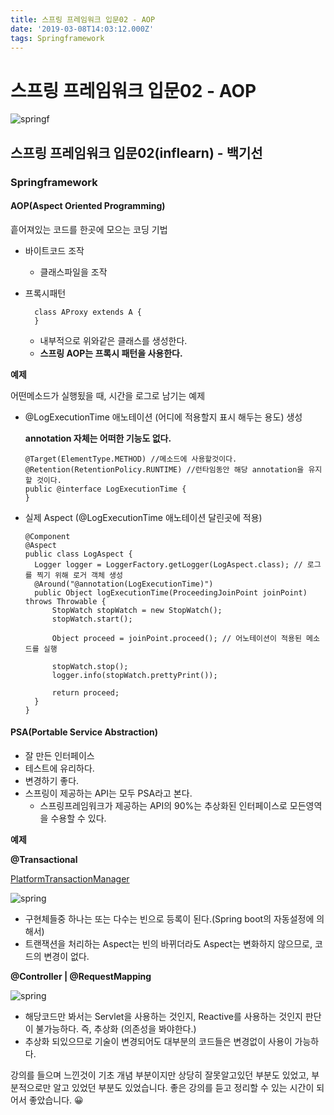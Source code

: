 ```yaml
---
title: 스프링 프레임워크 입문02 - AOP
date: '2019-03-08T14:03:12.000Z'
tags: Springframework
---
```


# 스프링 프레임워크 입문02 - AOP

![springf](../../.gitbook/assets/springframwork-logo.png)

## 스프링 프레임워크 입문02\(inflearn\) - 백기선

### Springframework

#### AOP\(Aspect Oriented Programming\)

흩어져있는 코드를 한곳에 모으는 코딩 기법

* 바이트코드 조작
  * 클래스파일을 조작
* 프록시패턴

  ```text
    class AProxy extends A {
    }
  ```

  * 내부적으로 위와같은 클래스를 생성한다.
  * **스프링 AOP는 프록시 패턴을 사용한다.**

**예제**

어떤메소드가 실행됬을 때, 시간을 로그로 남기는 예제

* @LogExecutionTime 애노테이션 \(어디에 적용할지 표시 해두는 용도\) 생성

  **annotation 자체는 어떠한 기능도 없다.**

  ```text
  @Target(ElementType.METHOD) //메소드에 사용할것이다. 
  @Retention(RetentionPolicy.RUNTIME) //런타임동안 해당 annotation을 유지 할 것이다.
  public @interface LogExecutionTime {
  }
  ```

* 실제 Aspect \(@LogExecutionTime 애노테이션 달린곳에 적용\)

  ```text
  @Component
  @Aspect
  public class LogAspect {
    Logger logger = LoggerFactory.getLogger(LogAspect.class); // 로그를 찍기 위해 로거 객체 생성
    @Around("@annotation(LogExecutionTime)")
    public Object logExecutionTime(ProceedingJoinPoint joinPoint) throws Throwable {
        StopWatch stopWatch = new StopWatch();
        stopWatch.start();

        Object proceed = joinPoint.proceed(); // 어노테이션이 적용된 메소드를 실행

        stopWatch.stop();
        logger.info(stopWatch.prettyPrint());

        return proceed;
    }
  }
  ```

#### PSA\(Portable Service Abstraction\)

* 잘 만든 인터페이스
* 테스트에 유리하다.
* 변경하기 좋다.
* 스프링이 제공하는 API는 모두 PSA라고 본다.
  * 스프링프레임워크가 제공하는 API의 90%는 추상화된 인터페이스로 모든영역을 수용할 수 있다.

**예제**

**@Transactional**

[PlatformTransactionManager](https://docs.spring.io/spring-framework/docs/current/javadoc-api/org/springframework/transaction/PlatformTransactionManager.html)

![spring](../../.gitbook/assets/springi02-01.png)

* 구현체들중 하나는 또는 다수는 빈으로 등록이 된다.\(Spring boot의 자동설정에 의해서\)
* 트랜잭션을 처리하는 Aspect는 빈의 바뀌더라도 Aspect는 변화하지 않으므로, 코드의 변경이 없다.

**@Controller \| @RequestMapping**

![spring](../../.gitbook/assets/springi02-02.png)

* 해당코드만 봐서는 Servlet을 사용하는 것인지, Reactive를 사용하는 것인지 판단이 불가능하다. 즉, 추상화 \(의존성을 봐야한다.\)
* 추상화 되있으므로 기술이 변경되어도 대부분의 코드들은 변경없이 사용이 가능하다.

강의를 들으며 느낀것이 기초 개념 부분이지만 상당히 잘못알고있던 부분도 있었고, 부분적으로만 알고 있었던 부분도 있었습니다. 좋은 강의를 듣고 정리할 수 있는 시간이 되어서 좋았습니다. 😀   
  


